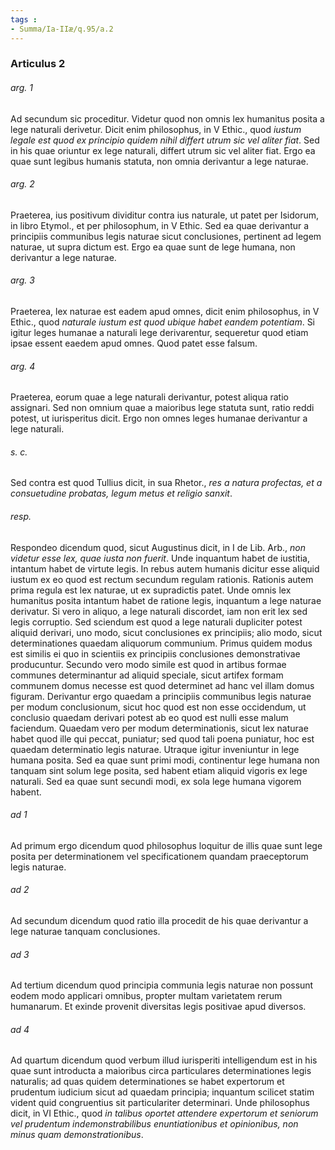 ```yaml
---
tags : 
- Summa/Ia-IIæ/q.95/a.2
---
```


### Articulus 2

###### arg. 1
Ad secundum sic proceditur. Videtur quod non omnis lex humanitus posita a lege naturali derivetur. Dicit enim philosophus, in V Ethic., quod *iustum legale est quod ex principio quidem nihil differt utrum sic vel aliter fiat*. Sed in his quae oriuntur ex lege naturali, differt utrum sic vel aliter fiat. Ergo ea quae sunt legibus humanis statuta, non omnia derivantur a lege naturae.

###### arg. 2
Praeterea, ius positivum dividitur contra ius naturale, ut patet per Isidorum, in libro Etymol., et per philosophum, in V Ethic. Sed ea quae derivantur a principiis communibus legis naturae sicut conclusiones, pertinent ad legem naturae, ut supra dictum est. Ergo ea quae sunt de lege humana, non derivantur a lege naturae.

###### arg. 3
Praeterea, lex naturae est eadem apud omnes, dicit enim philosophus, in V Ethic., quod *naturale iustum est quod ubique habet eandem potentiam*. Si igitur leges humanae a naturali lege derivarentur, sequeretur quod etiam ipsae essent eaedem apud omnes. Quod patet esse falsum.

###### arg. 4
Praeterea, eorum quae a lege naturali derivantur, potest aliqua ratio assignari. Sed non omnium quae a maioribus lege statuta sunt, ratio reddi potest, ut iurisperitus dicit. Ergo non omnes leges humanae derivantur a lege naturali.

###### s. c.
Sed contra est quod Tullius dicit, in sua Rhetor., *res a natura profectas, et a consuetudine probatas, legum metus et religio sanxit*.

###### resp.
Respondeo dicendum quod, sicut Augustinus dicit, in I de Lib. Arb., *non videtur esse lex, quae iusta non fuerit*. Unde inquantum habet de iustitia, intantum habet de virtute legis. In rebus autem humanis dicitur esse aliquid iustum ex eo quod est rectum secundum regulam rationis. Rationis autem prima regula est lex naturae, ut ex supradictis patet. Unde omnis lex humanitus posita intantum habet de ratione legis, inquantum a lege naturae derivatur. Si vero in aliquo, a lege naturali discordet, iam non erit lex sed legis corruptio. Sed sciendum est quod a lege naturali dupliciter potest aliquid derivari, uno modo, sicut conclusiones ex principiis; alio modo, sicut determinationes quaedam aliquorum communium. Primus quidem modus est similis ei quo in scientiis ex principiis conclusiones demonstrativae producuntur. Secundo vero modo simile est quod in artibus formae communes determinantur ad aliquid speciale, sicut artifex formam communem domus necesse est quod determinet ad hanc vel illam domus figuram. Derivantur ergo quaedam a principiis communibus legis naturae per modum conclusionum, sicut hoc quod est non esse occidendum, ut conclusio quaedam derivari potest ab eo quod est nulli esse malum faciendum. Quaedam vero per modum determinationis, sicut lex naturae habet quod ille qui peccat, puniatur; sed quod tali poena puniatur, hoc est quaedam determinatio legis naturae. Utraque igitur inveniuntur in lege humana posita. Sed ea quae sunt primi modi, continentur lege humana non tanquam sint solum lege posita, sed habent etiam aliquid vigoris ex lege naturali. Sed ea quae sunt secundi modi, ex sola lege humana vigorem habent.

###### ad 1
Ad primum ergo dicendum quod philosophus loquitur de illis quae sunt lege posita per determinationem vel specificationem quandam praeceptorum legis naturae.

###### ad 2
Ad secundum dicendum quod ratio illa procedit de his quae derivantur a lege naturae tanquam conclusiones.

###### ad 3
Ad tertium dicendum quod principia communia legis naturae non possunt eodem modo applicari omnibus, propter multam varietatem rerum humanarum. Et exinde provenit diversitas legis positivae apud diversos.

###### ad 4
Ad quartum dicendum quod verbum illud iurisperiti intelligendum est in his quae sunt introducta a maioribus circa particulares determinationes legis naturalis; ad quas quidem determinationes se habet expertorum et prudentum iudicium sicut ad quaedam principia; inquantum scilicet statim vident quid congruentius sit particulariter determinari. Unde philosophus dicit, in VI Ethic., quod *in talibus oportet attendere expertorum et seniorum vel prudentum indemonstrabilibus enuntiationibus et opinionibus, non minus quam demonstrationibus*.

